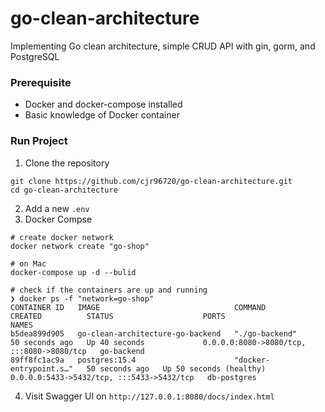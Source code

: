 # go-clean-architecture
Implementing Go clean architecture, simple CRUD API with gin, gorm, and PostgreSQL

### Prerequisite
- Docker and docker-compose installed
- Basic knowledge of Docker container

### Run Project
1. Clone the repository
```shell
git clone https://github.com/cjr96720/go-clean-architecture.git
cd go-clean-architecture
```
2. Add a new `.env`
3. Docker Compse
```shell
# create docker network
docker network create "go-shop"

# on Mac
docker-compose up -d --bulid

# check if the containers are up and running
❯ docker ps -f "network=go-shop"
CONTAINER ID   IMAGE                              COMMAND                  CREATED          STATUS                    PORTS                                       NAMES
b5dea899d905   go-clean-architecture-go-backend   "./go-backend"           50 seconds ago   Up 40 seconds             0.0.0.0:8080->8080/tcp, :::8080->8080/tcp   go-backend
89ff8fc1ac9a   postgres:15.4                      "docker-entrypoint.s…"   50 seconds ago   Up 50 seconds (healthy)   0.0.0.0:5433->5432/tcp, :::5433->5432/tcp   db-postgres
```

4. Visit Swagger UI on `http://127.0.0.1:8080/docs/index.html`
